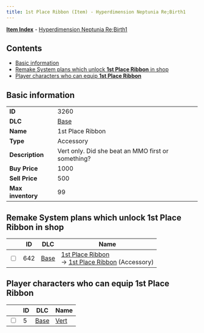 ```yaml
---
title: 1st Place Ribbon (Item) - Hyperdimension Neptunia Re;Birth1
---
```


[**Item Index**](/neptunia/rb1/item/index.html) - [Hyperdimension Neptunia Re;Birth1](/neptunia/rb1)

## Contents

- [Basic information](#basic-information)
- [Remake System plans which unlock **1st Place Ribbon** in shop](#remake-system-plans-which-unlock-1st-place-ribbon-in-shop)
- [Player characters who can equip **1st Place Ribbon**](#player-characters-who-can-equip-1st-place-ribbon)

## Basic information

|   |   |
| -- | -- |
| **ID** | 3260 |
| **DLC** | [Base](/neptunia/rb1/dlc/1-base.html) |
| **Name** | 1st Place Ribbon |
| **Type** | Accessory |
| **Description** | Vert only. Did she beat an MMO first or something? |
| **Buy Price** | 1000 |
| **Sell Price** | 500 |
| **Max inventory** | 99 |


## Remake System plans which unlock **1st Place Ribbon** in shop

|    | ID | DLC | Name |
| -- | -- | --- | ---- |
| <input type="checkbox" id="rb1-remake-1-642" class="trackbox" /> | 642 | [Base](/neptunia/rb1/dlc/1-base.html) | [1st Place Ribbon](/neptunia/rb1/remake/1-642-1st-place-ribbon.html)<br /> → [1st Place Ribbon](/neptunia/rb1/item/1-3260-1st-place-ribbon.html) (Accessory) |


## Player characters who can equip **1st Place Ribbon**

|    | ID | DLC | Name |
| -- | -- | --- | ---- |
| <input type="checkbox" id="rb1-player-1-5" class="trackbox" /> | 5 | [Base](/neptunia/rb1/dlc/1-base.html) | [Vert](/neptunia/rb1/player/1-5-vert.html) |
